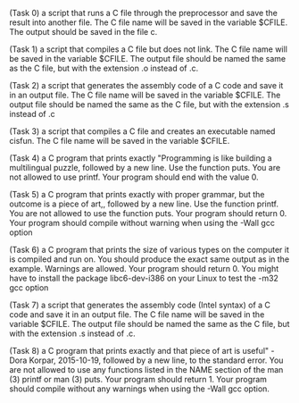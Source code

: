 (Task 0) a script that runs a C file through the preprocessor and save the result into another file. The C file name will be saved in the variable $CFILE. The output should be saved in the file c.

(Task 1) a script that compiles a C file but does not link. The C file name will be saved in the variable $CFILE. The output file should be named the same as the C file, but with the extension .o instead of .c. 

(Task 2) a script that generates the assembly code of a C code and save it in an output file. The C file name will be saved in the variable $CFILE. The output file should be named the same as the C file, but with the extension .s instead of .c

(Task 3) a script that compiles a C file and creates an executable named cisfun. The C file name will be saved in the variable $CFILE.

(Task 4) a C program that prints exactly "Programming is like building a multilingual puzzle, followed by a new line. Use the function puts. You are not allowed to use printf. Your program should end with the value 0.

(Task 5) a C program that prints exactly with proper grammar, but the outcome is a piece of art,, followed by a new line. Use the function printf. You are not allowed to use the function puts. Your program should return 0. Your program should compile without warning when using the -Wall gcc option

(Task 6) a C program that prints the size of various types on the computer it is compiled and run on. You should produce the exact same output as in the example. Warnings are allowed. Your program should return 0. You might have to install the package libc6-dev-i386 on your Linux to test the -m32 gcc option

(Task 7) a script that generates the assembly code (Intel syntax) of a C code and save it in an output file. The C file name will be saved in the variable $CFILE. The output file should be named the same as the C file, but with the extension .s instead of .c.

(Task 8) a C program that prints exactly and that piece of art is useful" - Dora Korpar, 2015-10-19, followed by a new line, to the standard error. You are not allowed to use any functions listed in the NAME section of the man (3) printf or man (3) puts. Your program should return 1. Your program should compile without any warnings when using the -Wall gcc option.
